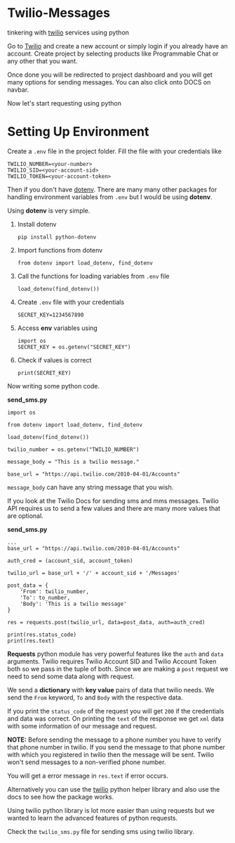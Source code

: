 # Twilio-Messages
tinkering with [twilio](http://twilio.com) services using python

Go to [Twilio](https://www.twilio.com/login) and create a new account or simply login if you already have an 
account. Create project by selecting products like Programmable Chat or any other that 
you want.

Once done you will be redirected to project dashboard and you will get many options for 
sending messages. You can also click onto DOCS on navbar.

Now let's start requesting using python

# Setting Up Environment
Create a ```.env``` file in the project folder. Fill the file with your credentials like

```
TWILIO_NUMBER=<your-number>
TWILIO_SID=<your-account-sid>
TWILIO_TOKEN=<your-account-token>
```

Then if you don't have [dotenv](https://pypi.org/project/python-dotenv/). There are many 
many other packages for handling environment variables from ```.env``` but I would be 
using **dotenv**. 

Using **dotenv** is very simple.

1. Install dotenv

	```
	pip install python-dotenv
	```

2. Import functions from dotenv

	```
	from dotenv import load_dotenv, find_dotenv
	```

3. Call the functions for loading variables from ```.env``` file

	```
	load_dotenv(find_dotenv())
	```

4. Create ```.env``` file with your credentials

	```
	SECRET_KEY=1234567890
	```

5. Access **env** variables using

	```
	import os
	SECRET_KEY = os.getenv("SECRET_KEY")
	```

6. Check if values is correct

	```
	print(SECRET_KEY)
	```

Now writing some python code.

**send_sms.py**
```
import os

from dotenv import load_dotenv, find_dotenv

load_dotenv(find_dotenv())

twilio_number = os.getenv("TWILIO_NUMBER")

message_body = "This is a twilio message."

base_url = "https://api.twilio.com/2010-04-01/Accounts"
```

```message_body``` can have any string message that you wish.

If you look at the Twilio Docs for sending sms and mms messages. Twilio API requires us to 
send a few values and there are many more values that are optional.

**send_sms.py**
```
...
base_url = "https://api.twilio.com/2010-04-01/Accounts"

auth_cred = (account_sid, account_token)

twilio_url = base_url + '/' + account_sid + '/Messages'

post_data = {
	'From': twilio_number,
	'To': to_number,
	'Body': 'This is a twilio message'
}

res = requests.post(twilio_url, data=post_data, auth=auth_cred)

print(res.status_code)
print(res.text)
```

**Requests** python module has very powerful features like the ```auth``` and ```data``` 
arguments. Twilio requires Twilio Account SID and Twilio Account Token both so we pass in the
tuple of both. Since we are making a ```post``` request we need to send some data along with 
request. 

We send a **dictionary** with **key value** pairs of data that twilio needs. We send the 
```From``` keyword, ```To``` and ```Body``` with the respective data.

If you print the ```status_code``` of the request you will get ```200``` if the credentials
and data was correct. On printing the ```text``` of the response we get ```xml``` data with
some information of our message and request.

**NOTE:** Before sending the message to a phone number you have to verify that phone number
in twilio. If you send the message to that phone number with which you registered in twilio 
then the message will be sent. Twilio won't send messages to a non-verified phone number.

You will get a error message in ```res.text``` if error occurs.

Alternatively you can use the [twilio](https://www.twilio.com/docs/libraries/python) python
helper library and also use the docs to see how the package works.

Using twilio python library is lot more easier than using requests but we wanted to learn
the advanced features of python requests.

Check the ```twilio_sms.py``` file for sending sms using twilio library.
